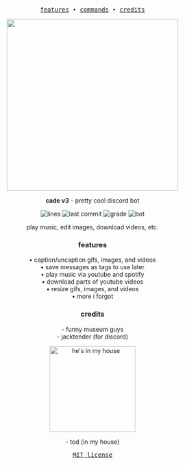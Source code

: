 <div align="center">

<pre>
<a href="#features">features</a> • <a href="commands.md">commands</a> • <a href="#credits">credits</a>
</pre>

<p><img src="https://i.imgur.com/VcvrhfV.png" width="400"></p>

**cade v3** - pretty cool discord bot

![lines](https://img.shields.io/tokei/lines/github/source64/cade)
![last commit](https://img.shields.io/github/last-commit/source64/cade)
![grade](https://img.shields.io/codeclimate/maintainability/source64/cade)
![bot](https://img.shields.io/endpoint?url=https://test.grug.club/cade?&)

play music, edit images, download videos, etc.

### features

<p>
• caption/uncaption gifs, images, and videos<br>
• save messages as tags to use later<br>
• play music via youtube and spotify<br>
• download parts of youtube videos<br>
• resize gifs, images, and videos<br>
• more i forgot
</p>

### credits

<p>
- funny museum guys <br>
- jacktender (for discord)
</p>

<img src="https://camo.githubusercontent.com/1b377afce62180f1432a557bb9d7d01504b34fee0749201c4d0b0283fca2eafb/68747470733a2f2f692e696d6775722e636f6d2f6543486b4a31302e6a7067" width="200" title="he's in my house">

\- tod (in my house)

<pre>
<a href="LICENSE">MIT license</a>
</pre>

</div>
